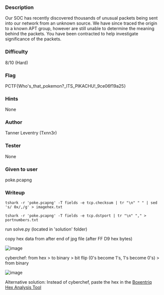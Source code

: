### Description
Our SOC has recently discovered thousands of unusual packets being sent into our network from an unknown source. We have since traced the origin to a known APT group, however are still unable to determine the meaning behind the packets. You have been contracted to help investigate significance of the packets.

### Difficulty
8/10 (Hard)

### Flag
PCTF{Who's_that_pokemon?_ITS_PIKACHU!_9ce06f19a25}

### Hints
None

### Author
Tanner Leventry (Txnn3r)

### Tester
None

### Given to user
poke.pcapng

### Writeup
`tshark -r 'poke.pcapng' -T fields -e tcp.checksum | tr "\n" " " | sed 's/ 0x/,/g' > imagehex.txt`

`tshark -r 'poke.pcapng' -T fields -e tcp.dstport | tr "\n" "," > portnumbers.txt`

run solve.py (located in 'solution' folder)

copy hex data from after end of jpg file (after FF D9 hex bytes)

![image](https://github.com/MasonCompetitiveCyber/PatriotCTF2023/assets/101006959/f6525778-26eb-46c5-a516-d1d034f34636)

cyberchef: from hex > to binary > bit flip (0's become 1's, 1's become 0's) > from binary

![image](https://github.com/MasonCompetitiveCyber/PatriotCTF2023/assets/101006959/5d29ce73-59d5-4c89-9455-de7cd06907d9)

Alternative solution: Instead of cyberchef, paste the hex in the [Boxentriq Hex Analysis Tool](https://www.boxentriq.com/code-breaking/hex-analysis)
